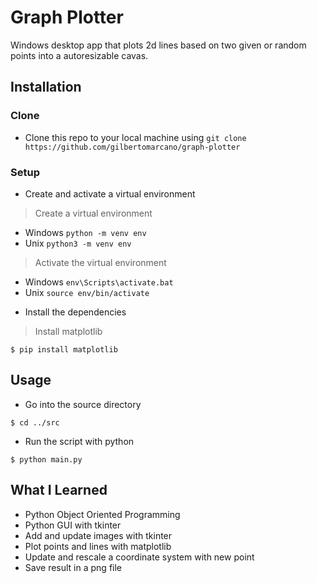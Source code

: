 # Graph Plotter
Windows desktop app that plots 2d lines based on two given or random points into a autoresizable cavas. 

## Installation

### Clone

- Clone this repo to your local machine using `git clone https://github.com/gilbertomarcano/graph-plotter`

### Setup

* Create and activate a virtual environment

> Create a virtual environment
- Windows `python -m venv env`
- Unix `python3 -m venv env`

> Activate the virtual environment
- Windows `env\Scripts\activate.bat`
- Unix `source env/bin/activate`

* Install the dependencies 

> Install matplotlib
```shell
$ pip install matplotlib
```

## Usage

* Go into the source directory
```shell
$ cd ../src
```

* Run the script with python
```shell
$ python main.py
```

## What I Learned
* Python Object Oriented Programming
* Python GUI with tkinter
* Add and update images with tkinter
* Plot points and lines with matplotlib
* Update and rescale a coordinate system with new point
* Save result in a png file